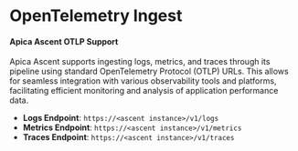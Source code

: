 # OpenTelemetry Ingest

#### Apica Ascent OTLP Support

Apica Ascent supports ingesting logs, metrics, and traces through its pipeline using standard OpenTelemetry Protocol (OTLP) URLs. This allows for seamless integration with various observability tools and platforms, facilitating efficient monitoring and analysis of application performance data.

* **Logs Endpoint**: `https://<ascent instance>/v1/logs`
* **Metrics Endpoint**: `https://<ascent instance>/v1/metrics`
* **Traces Endpoint**: `https://<ascent instance>/v1/traces`
